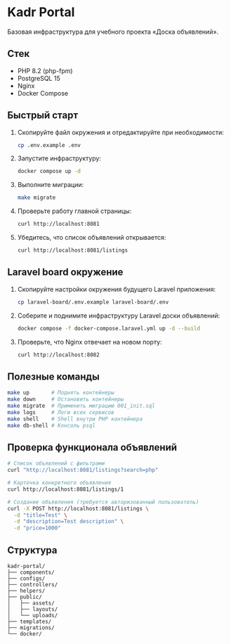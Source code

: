 # Kadr Portal

Базовая инфраструктура для учебного проекта «Доска объявлений».

## Стек
- PHP 8.2 (php-fpm)
- PostgreSQL 15
- Nginx
- Docker Compose

## Быстрый старт
1. Скопируйте файл окружения и отредактируйте при необходимости:
   ```bash
   cp .env.example .env
   ```
2. Запустите инфраструктуру:
   ```bash
   docker compose up -d
   ```
3. Выполните миграции:
   ```bash
   make migrate
   ```
4. Проверьте работу главной страницы:
   ```bash
   curl http://localhost:8081
   ```
5. Убедитесь, что список объявлений открывается:
   ```bash
   curl http://localhost:8081/listings
   ```

## Laravel board окружение

1. Скопируйте настройки окружения будущего Laravel приложения:
   ```bash
   cp laravel-board/.env.example laravel-board/.env
   ```
2. Соберите и поднимите инфраструктуру Laravel доски объявлений:
   ```bash
   docker compose -f docker-compose.laravel.yml up -d --build
   ```
3. Проверьте, что Nginx отвечает на новом порту:
   ```bash
   curl http://localhost:8082
   ```

## Полезные команды
```bash
make up       # Поднять контейнеры
make down     # Остановить контейнеры
make migrate  # Применить миграцию 001_init.sql
make logs     # Логи всех сервисов
make shell    # Shell внутри PHP контейнера
make db-shell # Консоль psql
```

## Проверка функционала объявлений

```bash
# Список объявлений с фильтрами
curl "http://localhost:8081/listings?search=php"

# Карточка конкретного объявления
curl http://localhost:8081/listings/1

# Создание объявления (требуется авторизованный пользователь)
curl -X POST http://localhost:8081/listings \
  -d "title=Test" \
  -d "description=Test description" \
  -d "price=1000"
```

## Структура
```
kadr-portal/
├── components/
├── configs/
├── controllers/
├── helpers/
├── public/
│   ├── assets/
│   ├── layouts/
│   └── uploads/
├── templates/
├── migrations/
└── docker/
```
